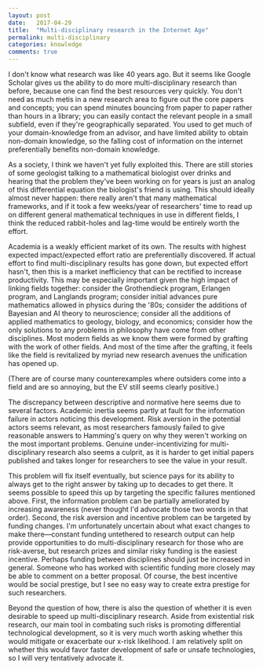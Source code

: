 ```yaml
---
layout: post
date:   2017-04-29
title:  "Multi-disciplinary research in the Internet Age"
permalink: multi-disciplinary
categories: knowledge
comments: true
---
```


I don't know what research was like 40 years ago. But it seems like Google Scholar gives us the ability to do more multi-disciplinary research than before, because one can find the best resources very quickly. You don't need as much metis in a new research area to figure out the core papers and concepts; you can spend minutes bouncing from paper to paper rather than hours in a library; you can easily contact the relevant people in a small subfield, even if they're geographically separated. You used to get much of your domain-knowledge from an advisor, and have limited ability to obtain non-domain knowledge, so the falling cost of information on the internet preferentially benefits non-domain knowledge.

As a society, I think we haven't yet fully exploited this. There are still stories of some geologist talking to a mathematical biologist over drinks and hearing that the problem they've been working on for years is just an analog of this differential equation the biologist's friend is using. This should ideally almost never happen: there really aren't that many mathematical frameworks, and if it took a few weeks/year of researchers' time to read up on different general mathematical techniques in use in different fields, I think the reduced rabbit-holes and lag-time would be entirely worth the effort.

Academia is a weakly efficient market of its own. The results with highest expected impact/expected effort ratio are preferentially discovered. If actual effort to find multi-disciplinary results has gone down, but expected effort hasn't, then this is a market inefficiency that can be rectified to increase productivity. This may be especially important given the high impact of linking fields together: consider the Grothendieck program, Erlangen program, and Langlands program; consider initial advances pure mathematics allowed in physics during the '80s; consider the additions of Bayesian and AI theory to neuroscience; consider all the additions of applied mathematics to geology, biology, and economics; consider how the only solutions to any problems in philosophy have come from other disciplines. Most modern fields as we know them were formed by grafting with the work of other fields. And most of the time after the grafting, it feels like the field is revitalized by myriad new research avenues the unification has opened up. 

(There are of course many counterexamples where outsiders come into a field and are so annoying, but the EV still seems clearly positive.)

The discrepancy between descriptive and normative here seems due to several factors. Academic inertia seems partly at fault for the information failure in actors noticing this development. Risk aversion in the potential actors seems relevant, as most researchers famously failed to give reasonable answers to Hamming's query on why they weren't working on the most important problems. Genuine under-incentivizing for multi-disciplinary research also seems a culprit, as it is harder to get initial papers published and takes longer for researchers to see the value in your result.

This problem will fix itself eventually, but science pays for its ability to always get to the right answer by taking up to decades to get there. It seems possible to speed this up by targeting the specific failures mentioned above. First, the information problem can be partially ameliorated by increasing awareness (never thought I'd advocate those two words in that order). Second, the risk aversion and incentive problem can be targeted by funding changes. I'm unfortunately uncertain about what exact changes to make there—constant funding untethered to research output can help provide opportunities to do multi-disciplinary research for those who are risk-averse, but research prizes and similar risky funding is the easiest incentive. Perhaps funding between disciplines should just be increased in general. Someone who has worked with scientific funding more closely may be able to comment on a better proposal. Of course, the best incentive would be social prestige, but I see no easy way to create extra prestige for such researchers.

Beyond the question of how, there is also the question of whether it is even desirable to speed up multi-disciplinary research. Aside from existential risk research, our main tool in combating such risks is promoting differential technological development, so it is very much worth asking whether this would mitigate or exacerbate our x-risk likelihood. I am relatively split on whether this would favor faster development of safe or unsafe technologies, so I will very tentatively advocate it.